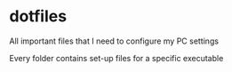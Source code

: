 # dotfiles
All important files that I need to configure my PC settings

Every folder contains set-up files for a specific executable
